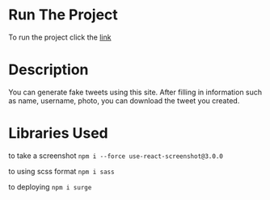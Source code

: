 # Run The Project

To run the project click the [link](https://faketweetgeneratorhkurayy.surge.sh)

# Description

You can generate fake tweets using this site. After filling in information such as name, username, photo, you can download the tweet you created.

# Libraries Used

to take a screenshot
`npm i --force use-react-screenshot@3.0.0`

to using scss format
`npm i sass`

to deploying
`npm i surge`

